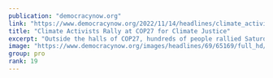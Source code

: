 ```yaml
---
publication: "democracynow.org"
link: "https://www.democracynow.org/2022/11/14/headlines/climate_activists_rally_at_cop27_for_climate_reparations"
title: "Climate Activists Rally at COP27 for Climate Justice"
excerpt: "Outside the halls of COP27, hundreds of people rallied Saturday to demand global systemic transformation to defend human rights and combat the climate catastrophe. This is South African climate activi"
image: "https://www.democracynow.org/images/headlines/69/65169/full_hd/H6-climate-activists.jpg"
group: pro
rank: 19
---
```

